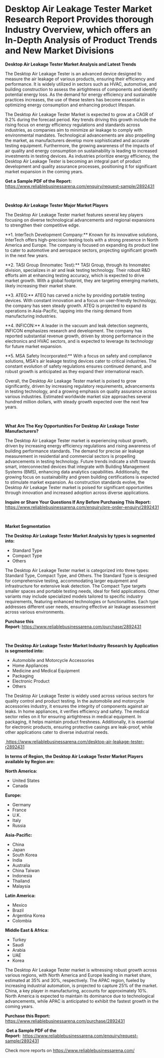 <p><h1>Desktop Air Leakage Tester Market Research Report Provides thorough Industry Overview, which offers an In-Depth Analysis of Product Trends and New Market Divisions</h1></p><p><strong>Desktop Air Leakage Tester Market Analysis and Latest Trends</strong></p>
<p><p>The Desktop Air Leakage Tester is an advanced device designed to measure the air leakage of various products, ensuring their efficiency and performance. It is widely utilized in sectors such as HVAC, automotive, and building construction to assess the airtightness of components and identify potential energy loss. As the demand for energy efficiency and sustainable practices increases, the use of these testers has become essential in optimizing energy consumption and enhancing product lifespan.</p><p>The Desktop Air Leakage Tester Market is expected to grow at a CAGR of 9.2% during the forecast period. Key trends driving this growth include the rising focus on energy efficiency regulations and standards across industries, as companies aim to minimize air leakage to comply with environmental mandates. Technological advancements are also propelling the market, as manufacturers develop more sophisticated and accurate testing equipment. Furthermore, the growing awareness of the impacts of air quality and energy consumption on sustainability is leading to increased investments in testing devices. As industries prioritize energy efficiency, the Desktop Air Leakage Tester is becoming an integral part of product development and quality assurance processes, positioning it for significant market expansion in the coming years.</p></p>
<p><strong>Get a Sample PDF of the Report:&nbsp;</strong> <a href="https://www.reliablebusinessarena.com/enquiry/request-sample/2892431?utm_campaign=2187&utm_medium=2&utm_source=Github&utm_content=ia&utm_term=15032025&utm_id=desktop-air-leakage-tester">https://www.reliablebusinessarena.com/enquiry/request-sample/2892431</a></p>
<p>&nbsp;</p>
<p><strong>Desktop Air Leakage Tester Major Market Players</strong></p>
<p><p>The Desktop Air Leakage Tester market features several key players focusing on diverse technological advancements and regional expansions to strengthen their competitive edge. </p><p>**1. InterTech Development Company:** Known for its innovative solutions, InterTech offers high-precision testing tools with a strong presence in North America and Europe. The company is focused on expanding its product line to cater to automotive and aerospace sectors, projecting significant growth in the next few years.</p><p>**2. TASI Group (Innomatec Test):** TASI Group, through its Innomatec division, specializes in air and leak testing technology. Their robust R&D efforts aim at enhancing testing accuracy, which is expected to drive market growth. With a global footprint, they are targeting emerging markets, likely increasing their market share.</p><p>**3. ATEQ:** ATEQ has carved a niche by providing portable testing devices. With constant innovation and a focus on user-friendly technology, the company has seen steady growth. ATEQ is projected to expand its operations in Asia-Pacific, tapping into the rising demand from manufacturing industries.</p><p>**4. INFICON:** A leader in the vacuum and leak detection segments, INFICON emphasizes research and development. The company has reported substantial revenue growth, driven by strong performance in the electronics and HVAC sectors, and is expected to leverage its technology for future market expansion.</p><p>**5. MSA Safety Incorporated:** With a focus on safety and compliance solutions, MSA's air leakage testing devices cater to critical industries. The constant evolution of safety regulations ensures continued demand, and robust growth is anticipated as they expand their international reach.</p><p>Overall, the Desktop Air Leakage Tester market is poised to grow significantly, driven by increasing regulatory requirements, advancements in testing technology, and a growing emphasis on quality assurance across various industries. Estimated worldwide market size approaches several hundred million dollars, with steady growth expected over the next few years.</p></p>
<p>&nbsp;</p>
<p><strong>What Are The Key Opportunities For Desktop Air Leakage Tester Manufacturers?</strong></p>
<p><p>The Desktop Air Leakage Tester market is experiencing robust growth, driven by increasing energy efficiency regulations and rising awareness of building performance standards. The demand for precise air leakage measurement in residential and commercial sectors is propelling advancements in testing technology. Future trends indicate a shift towards smart, interconnected devices that integrate with Building Management Systems (BMS), enhancing data analytics capabilities. Additionally, the growing focus on sustainability and green building certifications is expected to stimulate market expansion. As construction standards evolve, the Desktop Air Leakage Tester market is poised for significant opportunities through innovation and increased adoption across diverse applications.</p></p>
<p><strong>Inquire or Share Your Questions If Any Before Purchasing This Report:</strong> <a href="https://www.reliablebusinessarena.com/enquiry/pre-order-enquiry/2892431?utm_campaign=2187&utm_medium=2&utm_source=Github&utm_content=ia&utm_term=15032025&utm_id=desktop-air-leakage-tester">https://www.reliablebusinessarena.com/enquiry/pre-order-enquiry/2892431</a></p>
<p>&nbsp;</p>
<p><strong>Market Segmentation</strong></p>
<p><strong>The Desktop Air Leakage Tester Market Analysis by types is segmented into:</strong></p>
<p><ul><li>Standard Type</li><li>Compact Type</li><li>Others</li></ul></p>
<p><p>The Desktop Air Leakage Tester market is categorized into three types: Standard Type, Compact Type, and Others. The Standard Type is designed for comprehensive testing, accommodating larger equipment and infrastructure for extensive leak detection. The Compact Type targets smaller spaces and portable testing needs, ideal for field applications. Other variants may include specialized models tailored to specific industry requirements, featuring enhanced technologies or functionalities. Each type addresses different user needs, ensuring effective air leakage assessment across various environments.</p></p>
<p><strong>Purchase this Report:&nbsp;</strong><a href="https://www.reliablebusinessarena.com/purchase/2892431?utm_campaign=2187&utm_medium=2&utm_source=Github&utm_content=ia&utm_term=15032025&utm_id=desktop-air-leakage-tester">https://www.reliablebusinessarena.com/purchase/2892431</a></p>
<p>&nbsp;</p>
<p><strong>The Desktop Air Leakage Tester Market Industry Research by Application is segmented into:</strong></p>
<p><ul><li>Automobile and Motorcycle Accessories</li><li>Home Appliances</li><li>Medicine and Medical Equipment</li><li>Packaging</li><li>Electronic Product</li><li>Others</li></ul></p>
<p><p>The Desktop Air Leakage Tester is widely used across various sectors for quality control and product testing. In the automobile and motorcycle accessories industry, it ensures the integrity of components against air leaks. In home appliances, it verifies efficiency and safety. The medical sector relies on it for ensuring airtightness in medical equipment. In packaging, it helps maintain product freshness. Additionally, it is essential for electronic products, ensuring protective casings are leak-proof, while other applications cater to diverse industrial needs.</p></p>
<p><a href="https://www.reliablebusinessarena.com/desktop-air-leakage-tester-r2892431?utm_campaign=2187&utm_medium=2&utm_source=Github&utm_content=ia&utm_term=15032025&utm_id=desktop-air-leakage-tester">&nbsp;https://www.reliablebusinessarena.com/desktop-air-leakage-tester-r2892431</a></p>
<p><strong>In terms of Region, the Desktop Air Leakage Tester Market Players available by Region are:</strong></p>
<p>
    <p> <strong> North America: </strong>
        <ul>
            <li>United States</li>
            <li>Canada</li>
        </ul>
        </p> 
    <p> <strong> Europe: </strong>
        <ul>
            <li>Germany</li>
            <li>France</li>
            <li>U.K.</li>
            <li>Italy</li>
            <li>Russia</li>
        </ul>
        </p> 
    <p> <strong> Asia-Pacific: </strong>
        <ul>
            <li>China</li>
            <li>Japan</li>
            <li>South Korea</li>
            <li>India</li>
            <li>Australia</li>
            <li>China Taiwan</li>
            <li>Indonesia</li>
            <li>Thailand</li>
            <li>Malaysia</li>
        </ul>
        </p> 
    <p> <strong> Latin America: </strong>
        <ul>
            <li>Mexico</li>
            <li>Brazil</li>
            <li>Argentina Korea</li>
            <li>Colombia</li>
        </ul>
        </p> 
    <p> <strong> Middle East & Africa: </strong>
        <ul>
            <li>Turkey</li>
            <li>Saudi</li>
            <li>Arabia</li>
            <li>UAE</li>
            <li>Korea</li>
        </ul>
    </p>
    </p>
<p><p>The Desktop Air Leakage Tester market is witnessing robust growth across various regions, with North America and Europe leading in market share, estimated at 35% and 30%, respectively. The APAC region, fueled by increasing industrial automation, is projected to capture 25% of the market. China, a key player in manufacturing, accounts for approximately 10%. North America is expected to maintain its dominance due to technological advancements, while APAC is anticipated to exhibit the fastest growth in the coming years.</p></p>
<p><strong>Purchase this Report: </strong><a href="https://www.reliablebusinessarena.com/purchase/2892431?utm_campaign=2187&utm_medium=2&utm_source=Github&utm_content=ia&utm_term=15032025&utm_id=desktop-air-leakage-tester">https://www.reliablebusinessarena.com/purchase/2892431</a></p>
<p>&nbsp;<strong>Get a Sample PDF of the Report:&nbsp;&nbsp;</strong><a href="https://www.reliablebusinessarena.com/enquiry/request-sample/2892431?utm_campaign=2187&utm_medium=2&utm_source=Github&utm_content=ia&utm_term=15032025&utm_id=desktop-air-leakage-tester">https://www.reliablebusinessarena.com/enquiry/request-sample/2892431</a></p>
<p><strong></strong></p>
<p>Check more reports on <a href="https://www.reliablebusinessarena.com/?utm_campaign=2187&utm_medium=2&utm_source=Github&utm_content=ia&utm_term=15032025&utm_id=desktop-air-leakage-tester">https://www.reliablebusinessarena.com/</a></p>